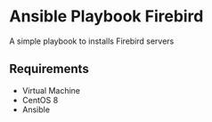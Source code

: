 Ansible Playbook Firebird
=========

A simple playbook to installs Firebird servers

Requirements
------------

  - Virtual Machine
  - CentOS 8
  - Ansible